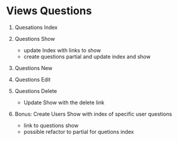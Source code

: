 # Views Questions

1. Quesations Index
2. Questions Show
    - update Index with links to show
    - create questions partial and update index and show
3. Questions New
4. Questions Edit
5. Questions Delete
    - Update Show with the delete link

6. Bonus: Create Users Show with index of specific user questions
    - link to questions show
    - possible refactor to partial for quetions index

